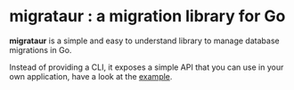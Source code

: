 # migrataur : a migration library for Go

**migrataur** is a simple and easy to understand library to manage database migrations in Go.

Instead of providing a CLI, it exposes a simple API that you can use in your own application, have a look at the [example](examples/example.go).